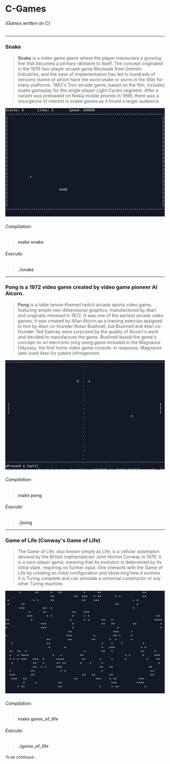 # C-Games 
###### (Games written on C)

---
###  **Snake**
> **Snake** is a video game genre where the player maneuvers a growing line that becomes a primary obstacle to itself. The concept originated in the 1976 two-player arcade game Blockade from Gremlin Industries, and the ease of implementation has led to hundreds of versions (some of which have the word snake or worm in the title) for many platforms. 1982's Tron arcade game, based on the film, includes snake gameplay for the single-player Light Cycles segment. After a variant was preloaded on Nokia mobile phones in 1998, there was a resurgence of interest in snake games as it found a larger audience.

![Snake](misc/snake2.gif "Snake")

###### Compilation:

>**make snake**

###### Execute:
>**./snake**
---
###  **Pong** is a 1972 video game created by video game pioneer Al Alcorn.
> **Pong** is a table tennis–themed twitch arcade sports video game, featuring simple two-dimensional graphics, manufactured by Atari and originally released in 1972. It was one of the earliest arcade video games; it was created by Allan Alcorn as a training exercise assigned to him by Atari co-founder Nolan Bushnell, but Bushnell and Atari co-founder Ted Dabney were surprised by the quality of Alcorn's work and decided to manufacture the game. Bushnell based the game's concept on an electronic ping-pong game included in the Magnavox Odyssey, the first home video game console. In response, Magnavox later sued Atari for patent infringement.

![Pong](misc/pingpong2.gif "Pong")

###### Compilation:

>**make pong**
###### Execute:
>**./pong**
---
###  **Game of Life** (Conway's Game of Life)
> The Game of Life, also known simply as Life, is a cellular automaton devised by the British mathematician John Horton Conway in 1970. It is a zero-player game, meaning that its evolution is determined by its initial state, requiring no further input. One interacts with the Game of Life by creating an initial configuration and observing how it evolves. It is Turing complete and can simulate a universal constructor or any other Turing machine.

![life](misc/game_of_life2.gif "Game of Life")

###### Compilation:

>**make game_of_life**
###### Execute:
>**./game_of_life**

###### <sup>To be continued...</sup>